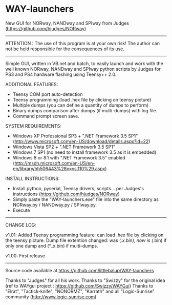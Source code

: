 WAY-launchers
=============

New GUI for NORway, NANDway and SPIway from Judges (https://github.com/hjudges/NORway)

------------------------------------------------------------------------
ATTENTION : The use of this program is at your own risk!
The author can not be held responsible for the consequences of its use.

------------------------------------------------------------------------

Simple GUI, written in VB.net and batch, to easily launch and work with the 
well known NORway, NANDway and SPIway python scripts by Judges for PS3 and PS4
hardware flashing using Teensy++ 2.0.

ADDITIONAL FEATURES:
  - Teensy COM port auto-detection
  - Teensy programming (load .hex file by clicking on teensy picture)
  - Multiple dumps (you can define a quantity of dumps to perform)
  - Binary dumps comparison after dumps (if multi-dumps) with log file.
  - Command prompt screen save.

SYSTEM REQUIREMENTS:
  - Windows XP Professional SP3 + ".NET Framework 3.5 SP1" 
    (http://www.microsoft.com/en-US/download/details.aspx?id=22)
  - Windows Vista SP2 + ".NET Framework 3.5 SP1"
  - Windows 7 SP1 (no need to install framework 3.5 as it is embedded)
  - Windows 8 or 8.1 with ".NET Framework 3.5" enabled
    (http://msdn.microsoft.com/en-US/en-en/library/hh506443%28v=vs.110%29.aspx)

INSTALL INSTRUCTIONS:
  - Install python, pyserial, Teensy drivers, scripts... per Judges's instructions 
    (https://github.com/hjudges/NORway)
  - Simply paste the "WAY-launchers.exe" file into the same directory as
    NORway.py / NANDway.py / SPIway.py.
  - Execute 

-------------------------------------------------------------------------
CHANGE LOG:

 v1.01: Added Teensy programming feature: can load .hex file by clicking on the teensy picture.
	Dump file extention changed: was (*.x.bin), now is (*.bin) if only one dump and (*_x.bin) if multi-dumps.

 v1.00: First release
 
-------------------------------------------------------------------------

Source code available at https://github.com/littlebalup/WAY-launchers	



Thanks to "Judges" for all his work.
Thanks to "Swizzy" for the original idea (ref to WAYgui project : https://github.com/Swizzy/WAYGui)
Thanks to "Elrat", "Tactick-knife", "NONORMZ", "Karrath" 
and all "Logic-Sunrise" community (http://www.logic-sunrise.com)
